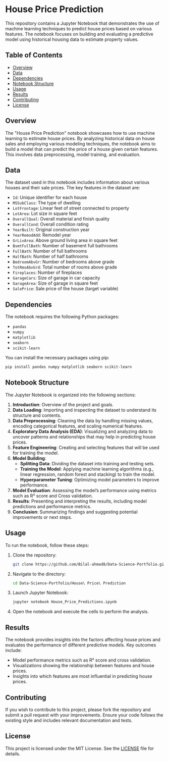 # House Price Prediction

This repository contains a Jupyter Notebook that demonstrates the use of machine learning techniques to predict house prices based on various features. The notebook focuses on building and evaluating a predictive model using historical housing data to estimate property values.

## Table of Contents

- [Overview](#overview)
- [Data](#data)
- [Dependencies](#dependencies)
- [Notebook Structure](#notebook-structure)
- [Usage](#usage)
- [Results](#results)
- [Contributing](#contributing)
- [License](#license)

## Overview

The "House Price Prediction" notebook showcases how to use machine learning to estimate house prices. By analyzing historical data on house sales and employing various modeling techniques, the notebook aims to build a model that can predict the price of a house given certain features. This involves data preprocessing, model training, and evaluation.

## Data

The dataset used in this notebook includes information about various houses and their sale prices. The key features in the dataset are:

- `Id`: Unique identifier for each house
- `MSSubClass`: The type of dwelling
- `LotFrontage`: Linear feet of street connected to property
- `LotArea`: Lot size in square feet
- `OverallQual`: Overall material and finish quality
- `OverallCond`: Overall condition rating
- `YearBuilt`: Original construction year
- `YearRemodAdd`: Remodel year
- `GrLivArea`: Above ground living area in square feet
- `BsmtFullBath`: Number of basement full bathrooms
- `FullBath`: Number of full bathrooms
- `HalfBath`: Number of half bathrooms
- `BedroomAbvGr`: Number of bedrooms above grade
- `TotRmsAbvGrd`: Total number of rooms above grade
- `Fireplaces`: Number of fireplaces
- `GarageCars`: Size of garage in car capacity
- `GarageArea`: Size of garage in square feet
- `SalePrice`: Sale price of the house (target variable)

## Dependencies

The notebook requires the following Python packages:

- `pandas`
- `numpy`
- `matplotlib`
- `seaborn`
- `scikit-learn`

You can install the necessary packages using pip:

```bash
pip install pandas numpy matplotlib seaborn scikit-learn 
```

## Notebook Structure

The Jupyter Notebook is organized into the following sections:

1. **Introduction**: Overview of the project and goals.
2. **Data Loading**: Importing and inspecting the dataset to understand its structure and contents.
3. **Data Preprocessing**: Cleaning the data by handling missing values, encoding categorical features, and scaling numerical features.
4. **Exploratory Data Analysis (EDA)**: Visualizing and analyzing data to uncover patterns and relationships that may help in predicting house prices.
5. **Feature Engineering**: Creating and selecting features that will be used for training the model.
6. **Model Building**:
   - **Splitting Data**: Dividing the dataset into training and testing sets.
   - **Training the Model**: Applying machine learning algorithms (e.g., linear regression, random forest and stacking) to train the model.
   - **Hyperparameter Tuning**: Optimizing model parameters to improve performance.
7. **Model Evaluation**: Assessing the model’s performance using metrics such as R² score and Cross validation.
8. **Results**: Presenting and interpreting the results, including model predictions and performance metrics.
9. **Conclusion**: Summarizing findings and suggesting potential improvements or next steps.

## Usage

To run the notebook, follow these steps:

1. Clone the repository:

   ```bash
   git clone https://github.com/Bilal-ahmad8/Data-Science-Portfolio.git
   ```

2. Navigate to the directory:

   ```bash
   cd Data-Science-Portfolio/House\ Price\ Prediction
   ```

3. Launch Jupyter Notebook:

   ```bash
   jupyter notebook House_Price_Predictions.ipynb
   ```

4. Open the notebook and execute the cells to perform the analysis.

## Results

The notebook provides insights into the factors affecting house prices and evaluates the performance of different predictive models. Key outcomes include:

- Model performance metrics such as R² score and cross validation.
- Visualizations showing the relationship between features and house prices.
- Insights into which features are most influential in predicting house prices.

## Contributing

If you wish to contribute to this project, please fork the repository and submit a pull request with your improvements. Ensure your code follows the existing style and includes relevant documentation and tests.

## License

This project is licensed under the MIT License. See the [LICENSE](LICENSE) file for details.
